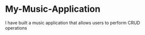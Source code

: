 # My-Music-Application
I have built a music application that allows users to perform CRUD operations 
